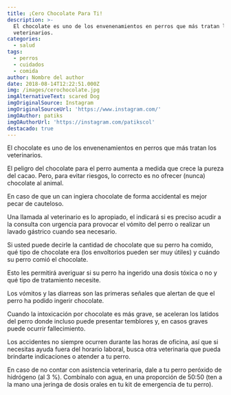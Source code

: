 ```yaml
---
title: ¡Cero Chocolate Para Ti!
description: >-
  El chocolate es uno de los envenenamientos en perros que más tratan los
  veterinarios.
categories:
  - salud
tags:
  - perros
  - cuidados
  - comida
author: Nombre del author
date: 2018-08-14T12:22:51.000Z
img: /images/cerochocolate.jpg
imgAlternativeText: scared Dog
imgOriginalSource: Instagram
imgOriginalSourceUrl: 'https://www.instagram.com/'
imgOAuthor: patiks
imgOAuthorUrl: 'https://instagram.com/patikscol'
destacado: true
---
```


El chocolate es uno de los envenenamientos en perros que más tratan los veterinarios. 

El peligro del chocolate para el perro aumenta a medida que crece la pureza del cacao. Pero, para evitar riesgos, lo correcto es no ofrecer (nunca) chocolate al animal.

En caso de que un can ingiera chocolate de forma accidental es mejor pecar de cauteloso. 

Una llamada al veterinario es lo apropiado, el indicará si es preciso acudir a la consulta con urgencia para provocar el vómito del perro o realizar un lavado gástrico cuando sea necesario. 

Si usted puede decirle la cantidad de chocolate que su perro ha comido, qué tipo de chocolate era (los envoltorios pueden ser muy útiles) y cuándo su perro comió el chocolate. 

Esto les permitirá averiguar si su perro ha ingerido una dosis tóxica o no y qué tipo de tratamiento necesite.

Los vómitos y las diarreas son las primeras señales que alertan de que el perro ha podido ingerir chocolate. 

Cuando la intoxicación por chocolate es más grave, se aceleran los latidos del perro donde incluso puede presentar temblores y, en casos graves puede ocurrir fallecimiento.

Los accidentes no siempre ocurren durante las horas de oficina, así que si necesitas ayuda fuera del horario laboral, busca otra veterinaria que pueda brindarte indicaciones o atender a tu perro.

En caso de no contar con asistencia veterinaria, dale a tu perro peróxido de hidrógeno (al 3 %). Combínalo con agua, en una proporción de 50:50 (ten a la mano una jeringa de dosis orales en tu kit de emergencia de tu perro).

